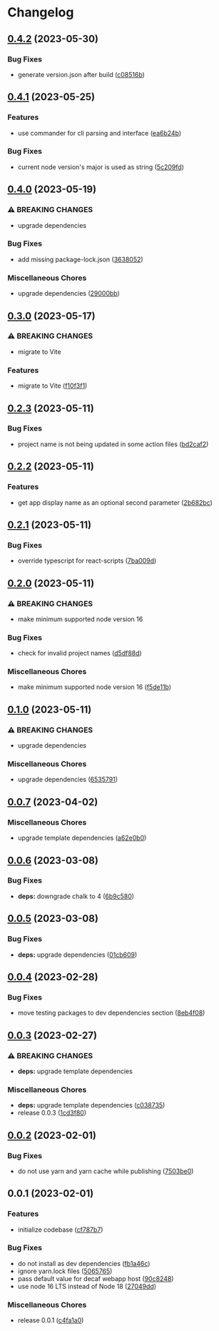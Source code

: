 # Changelog

## [0.4.2](https://github.com/teloscube/create-decaf-webapp/compare/0.4.1...0.4.2) (2023-05-30)


### Bug Fixes

* generate version.json after build ([c08516b](https://github.com/teloscube/create-decaf-webapp/commit/c08516b57d8b44ddb44887e318d29f145a3025d1))

## [0.4.1](https://github.com/teloscube/create-decaf-webapp/compare/0.4.0...0.4.1) (2023-05-25)


### Features

* use commander for cli parsing and interface ([ea6b24b](https://github.com/teloscube/create-decaf-webapp/commit/ea6b24bd75795ac2f63df29b31fb316f87cfcd4b))


### Bug Fixes

* current node version's major is used as string ([5c209fd](https://github.com/teloscube/create-decaf-webapp/commit/5c209fd491588d2d3fd4a0514b504bfcb12e8447))

## [0.4.0](https://github.com/teloscube/create-decaf-webapp/compare/0.3.0...0.4.0) (2023-05-19)


### ⚠ BREAKING CHANGES

* upgrade dependencies

### Bug Fixes

* add missing package-lock.json ([3638052](https://github.com/teloscube/create-decaf-webapp/commit/3638052d4c07ec344a9d291c41142b6cb97daa23))


### Miscellaneous Chores

* upgrade dependencies ([29000bb](https://github.com/teloscube/create-decaf-webapp/commit/29000bb0a1c47d0f58049d3cfd765df9a109cec2))

## [0.3.0](https://github.com/teloscube/create-decaf-webapp/compare/0.2.3...0.3.0) (2023-05-17)


### ⚠ BREAKING CHANGES

* migrate to Vite

### Features

* migrate to Vite ([f10f3f1](https://github.com/teloscube/create-decaf-webapp/commit/f10f3f1837830695454eb58ec14e637556343316))

## [0.2.3](https://github.com/teloscube/create-decaf-webapp/compare/0.2.2...0.2.3) (2023-05-11)


### Bug Fixes

* project name is not being updated in some action files ([bd2caf2](https://github.com/teloscube/create-decaf-webapp/commit/bd2caf2d7b33a36c4d589eba43de9b03e4b77397))

## [0.2.2](https://github.com/teloscube/create-decaf-webapp/compare/0.2.1...0.2.2) (2023-05-11)


### Features

* get app display name as an optional second parameter ([2b682bc](https://github.com/teloscube/create-decaf-webapp/commit/2b682bc6f2b35dc11b31aacc665275380b48ca98))

## [0.2.1](https://github.com/teloscube/create-decaf-webapp/compare/0.2.0...0.2.1) (2023-05-11)


### Bug Fixes

* override typescript for react-scripts ([7ba009d](https://github.com/teloscube/create-decaf-webapp/commit/7ba009d0fe5517d219df51b4e33a515e5073967e))

## [0.2.0](https://github.com/teloscube/create-decaf-webapp/compare/0.1.0...0.2.0) (2023-05-11)


### ⚠ BREAKING CHANGES

* make minimum supported node version 16

### Bug Fixes

* check for invalid project names ([d5df88d](https://github.com/teloscube/create-decaf-webapp/commit/d5df88ddde84e9bb765549ae27693a0253afdef9))


### Miscellaneous Chores

* make minimum supported node version 16 ([f5de11b](https://github.com/teloscube/create-decaf-webapp/commit/f5de11b33120d8fd9cacfc1663f2b7dbf0e7f903))

## [0.1.0](https://github.com/teloscube/create-decaf-webapp/compare/0.0.7...0.1.0) (2023-05-11)


### ⚠ BREAKING CHANGES

* upgrade dependencies

### Miscellaneous Chores

* upgrade dependencies ([6535791](https://github.com/teloscube/create-decaf-webapp/commit/653579102b2baa3f1fd334f8527c0d1df8911d24))

## [0.0.7](https://github.com/teloscube/create-decaf-webapp/compare/0.0.6...0.0.7) (2023-04-02)


### Miscellaneous Chores

* upgrade template dependencies ([a62e0b0](https://github.com/teloscube/create-decaf-webapp/commit/a62e0b01340d564d0d85bf3b4d17794bb7785f54))

## [0.0.6](https://github.com/teloscube/create-decaf-webapp/compare/0.0.5...0.0.6) (2023-03-08)


### Bug Fixes

* **deps:** downgrade chalk to 4 ([6b9c580](https://github.com/teloscube/create-decaf-webapp/commit/6b9c5808ecd468db30a1a20792be04c0cd3c2c73))

## [0.0.5](https://github.com/teloscube/create-decaf-webapp/compare/0.0.4...0.0.5) (2023-03-08)


### Bug Fixes

* **deps:** upgrade dependencies ([01cb609](https://github.com/teloscube/create-decaf-webapp/commit/01cb609c4d9259807dd57095e9e3b7cc41d35dce))

## [0.0.4](https://github.com/teloscube/create-decaf-webapp/compare/0.0.3...0.0.4) (2023-02-28)


### Bug Fixes

* move testing packages to dev dependencies section ([8eb4f08](https://github.com/teloscube/create-decaf-webapp/commit/8eb4f088a7ab69f781da633becaca35679e316f9))

## [0.0.3](https://github.com/teloscube/create-decaf-webapp/compare/0.0.2...0.0.3) (2023-02-27)


### ⚠ BREAKING CHANGES

* **deps:** upgrade template dependencies

### Miscellaneous Chores

* **deps:** upgrade template dependencies ([c038735](https://github.com/teloscube/create-decaf-webapp/commit/c038735f007809d206c599c9ca96e8a2b810fc32))
* release 0.0.3 ([1cd3f80](https://github.com/teloscube/create-decaf-webapp/commit/1cd3f800126be6b470d92593b3ed936f13380096))

## [0.0.2](https://github.com/teloscube/create-decaf-webapp/compare/0.0.1...0.0.2) (2023-02-01)


### Bug Fixes

* do not use yarn and yarn cache while publishing ([7503be0](https://github.com/teloscube/create-decaf-webapp/commit/7503be023e32e965ba16f220fb9e820439a40694))

## 0.0.1 (2023-02-01)


### Features

* initialize codebase ([cf787b7](https://github.com/teloscube/create-decaf-webapp/commit/cf787b724d1014d806b9f178eae701a1fd72a4c4))


### Bug Fixes

* do not install as dev dependencies ([fb1a46c](https://github.com/teloscube/create-decaf-webapp/commit/fb1a46ccd0e48b3386eb61924fb344ca718d856b))
* ignore yarn.lock files ([5065765](https://github.com/teloscube/create-decaf-webapp/commit/5065765e9d066beb06bdc88b1b90ef4458cae5b0))
* pass default value for decaf webapp host ([90c8248](https://github.com/teloscube/create-decaf-webapp/commit/90c8248b4d5332ba9b33c5ec52f4d35aeef66c1d))
* use node 16 LTS instead of Node 18 ([27049dd](https://github.com/teloscube/create-decaf-webapp/commit/27049dd518af0b88278978869ca90c46284478d8))


### Miscellaneous Chores

* release 0.0.1 ([c4fa1a0](https://github.com/teloscube/create-decaf-webapp/commit/c4fa1a098d31c1f8ba4692378e33428c1b5da0d4))
